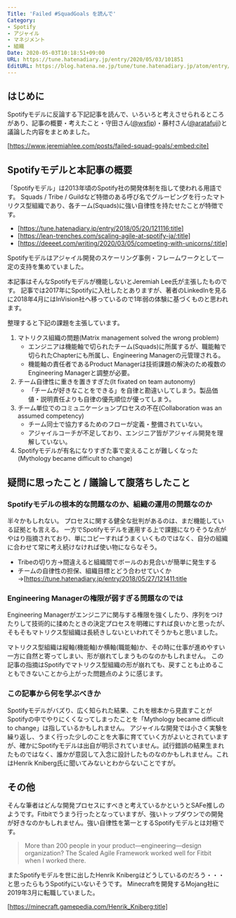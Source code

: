 ```yaml
---
Title: 'Failed #SquadGoals を読んで'
Category:
- Spotify
- アジャイル
- マネジメント
- 組織
Date: 2020-05-03T10:18:51+09:00
URL: https://tune.hatenadiary.jp/entry/2020/05/03/101851
EditURL: https://blog.hatena.ne.jp/tune/tune.hatenadiary.jp/atom/entry/26006613560155894
---
```


## はじめに

Spotifyモデルに反論する下記記事を読んで、いろいろと考えさせられるところがあり、記事の概要・考えたこと・守田さん([@wsfjp](https://twitter.com/wsfjp))・藤村さん([@aratafuji](https://twitter.com/aratafuji))と議論した内容をまとめました。

[https://www.jeremiahlee.com/posts/failed-squad-goals/:embed:cite]

## Spotifyモデルと本記事の概要

「Spotifyモデル」は2013年頃のSpotify社の開発体制を指して使われる用語です。
Squads / Tribe / Guildなど特徴のある呼び名でグルーピングを行ったマトリクス型組織であり、各チーム(Squads)に強い自律性を持たせたことが特徴です。

- [https://tune.hatenadiary.jp/entry/2018/05/20/121116:title]
- [https://lean-trenches.com/scaling-agile-at-spotify-ja/:title]
- [https://deeeet.com/writing/2020/03/05/competing-with-unicorns/:title]

Spotifyモデルはアジャイル開発のスケーリング事例・フレームワークとして一定の支持を集めていました。

本記事はそんなSpotifyモデルが機能しないとJeremiah Lee氏が主張したものです。
記事では2017年にSpotifyに入社したとありますが、著者のLinkedInを見るに2018年4月にはInVision社へ移っているので1年弱の体験に基づくものと思われます。

整理すると下記の課題を主張しています。

1. マトリクス組織の問題(Matrix management solved the wrong problem)
    * エンジニアは機能軸で切られたチーム(Squads)に所属するが、職能軸で切られたChapterにも所属し、Engineering Managerの元管理される。
    * 機能軸の責任者であるProduct Managerは技術課題の解決のため複数のEngineering Managerと調整が必要。
2. チーム自律性に重きを置きすぎた(It fixated on team autonomy)
    * 「チームが好きなことをできる」を自律と勘違いしてしまう。製品価値・説明責任よりも自律の優先順位が優ってしまう。
3. チーム単位でのコミュニケーションプロセスの不在(Collaboration was an assumed competency)
    * チーム同士で協力するためのフローが定義・整備されていない。
    * アジャイルコーチが不足しており、エンジニア皆がアジャイル開発を理解していない。
4. Spotifyモデルが有名になりすぎた事で変えることが難しくなった(Mythology became difficult to change)

## 疑問に思ったこと / 議論して腹落ちしたこと

### Spotifyモデルの根本的な問題なのか、組織の運用の問題なのか

半々かもしれない。
プロセスに関する健全な批判があるのは、まだ機能している証拠とも言える。
一方でSpotifyモデルを運用する上で課題になりそうな点がやはり指摘されており、単にコピーすればうまくいくものではなく、自分の組織に合わせて常に考え続けなければ使い物にならなそう。

* Tribeの切り方→間違えると組織間でボールのお見合いが簡単に発生する
* チームの自律性の担保、組織目標とどう合わせていくか→[https://tune.hatenadiary.jp/entry/2018/05/27/121411:title

### Engineering Managerの権限が弱すぎる問題なのでは

Engineering Managerがエンジニアに関与する権限を強くしたり、序列をつけたりして技術的に揉めたときの決定プロセスを明確にすれば良いかと思ったが、そもそもマトリクス型組織は長続きしないといわれてそうかもと思いました。

マトリクス型組織は縦軸(機能軸)か横軸(職能軸)か、その時に仕事が進めやすい一方に自然と寄ってしまい、形が崩れてしまうものなのかもしれません。
この記事の指摘はSpotifyでマトリクス型組織の形が崩れても、戻すことも止めることもできないことから上がった問題点のように感じます。

### この記事から何を学ぶべきか

Spotifyモデルがバズり、広く知られた結果、これを根本から見直すことがSpotifyの中でやりにくくなってしまったことを「Mythology became difficult to change」は指しているかもしれません。
アジャイルな開発では小さく実験を繰り返し、うまく行った少しのことを大事に育てていく方がよいとされていますが、確かにSpotifyモデルは出自が明示されていません。試行錯誤の結果生まれたものではなく、誰かが意図して入念に設計したものなのかもしれません。これはHenrik Kniberg氏に聞いてみないとわからないことですが。

## その他

そんな筆者はどんな開発プロセスにすべきと考えているかというとSAFe推しのようです。Fitbitでうまう行ったとなっていますが、強いトップダウンでの開発が好きなのかもしれません。強い自律性を第一とするSpotifyモデルとは対極です。

> More than 200 people in your product—engineering—design organization? The Scaled Agile Framework worked well for Fitbit when I worked there.


またSpotifyモデルを世に出したHenrik Knibergはどうしているのだろう・・・と思ったらもうSpotifyにいないそうです。
Minecraftを開発するMojang社に2019年3月に転職していました。

[https://minecraft.gamepedia.com/Henrik_Kniberg:title]

